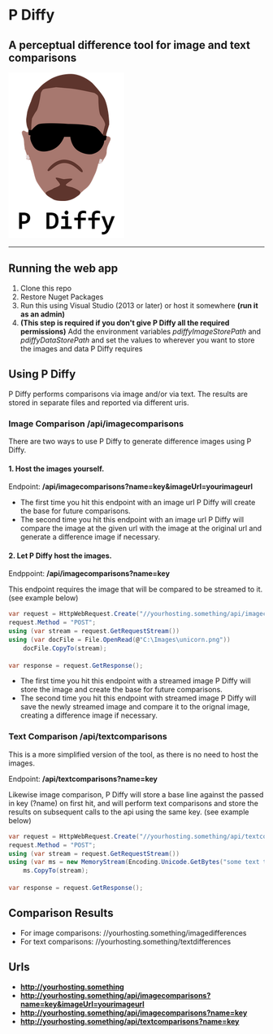 
# P Diffy

## A perceptual difference tool for image and text comparisons

![alt text](https://github.com/SeatwaveOpenSource/pdiffy/blob/master/pdiffy_logo.PNG "P Diffy")
***

## Running the web app
1. Clone this repo
2. Restore Nuget Packages
3. Run this using Visual Studio (2013 or later) or host it somewhere **(run it as an admin)**
4. **(This step is required if you don't give P Diffy all the required permissions)** Add the environment variables *pdiffyImageStorePath* and *pdiffyDataStorePath* and set the values to wherever you want to store the images and data P Diffy requires

## Using P Diffy

P Diffy performs comparisons via image and/or via text. The results are stored in separate files and reported via different uris.

### Image Comparison **/api/imagecomparisons**
There are two ways to use P Diffy to generate difference images using P Diffy.

#### 1. Host the images yourself.
Endpoint: **/api/imagecomparisons?name=key&imageUrl=yourimageurl**

* The first time you hit this endpoint with an image url P Diffy will create the base for future comparisons.
* The second time you hit this endpoint with an image url P Diffy will compare the image at the given url with the image at the original url and generate a difference image if necessary.

#### 2. Let P Diffy host the images.
Endppoint: **/api/imagecomparisons?name=key**

This endpoint requires the image that will be compared to be streamed to it. (see example below)

```csharp
var request = HttpWebRequest.Create("//yourhosting.something/api/imagecomparisons?name=key");
request.Method = "POST";
using (var stream = request.GetRequestStream())
using (var docFile = File.OpenRead(@"C:\Images\unicorn.png"))
	docFile.CopyTo(stream);

var response = request.GetResponse();
```

* The first time you hit this endpoint with a streamed image P Diffy will store the image and create the base for future comparisons.
* The second time you hit this endpoint with streamed image P Diffy will save the newly streamed image and compare it to the orignal image, creating a difference image if necessary.

### Text Comparison **/api/textcomparisons**
This is a more simplified version of the tool, as there is no need to host the images. 

Endpoint: **/api/textcomparisons?name=key**

Likewise image comparison, P Diffy will store a base line against the passed in key (?name) on first hit, and will perform text comparisons and store the results on subsequent calls to the api using the same key. (see example below)

```csharp
var request = HttpWebRequest.Create("//yourhosting.something/api/textcomparisons?name=key");
request.Method = "POST";
using (var stream = request.GetRequestStream())
using (var ms = new MemoryStream(Encoding.Unicode.GetBytes("some text to compare")))
	ms.CopyTo(stream);

var response = request.GetResponse();
```

## Comparison Results

* For image comparisons: //yourhosting.something/imagedifferences
* For text comparisons: //yourhosting.something/textdifferences

## Urls

* **http://yourhosting.something**
* **http://yourhosting.something/api/imagecomparisons?name=key&imageUrl=yourimageurl**
* **http://yourhosting.something/api/imagecomparisons?name=key**
* **http://yourhosting.something/api/textcomparisons?name=key**
